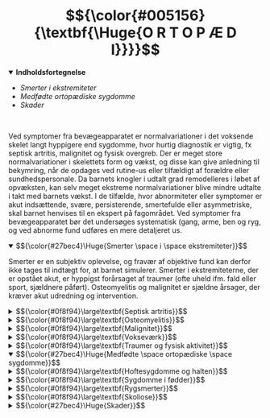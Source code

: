 # $${\color{#005156}{\textbf{\Huge{O R T O P Æ D I}}}}$$

<details open>
<summary><b>Indholdsfortegnelse</b></summary>

- <i>Smerter i ekstremiteter
- Medfødte ortopædiske sygdomme
- Skader</i>
</details>
<br>

Ved symptomer fra bevægeapparatet er normalvariationer i det voksende skelet langt hyppigere end sygdomme, hvor hurtig diagnostik er vigtig, fx septisk artritis, malignitet og fysisk overgreb.
Der er meget store normalvariationer i skelettets form og vækst, og disse kan give anledning til bekymring, når de opdages ved rutine-us eller tilfældigt af forældre eller sundhedspersonale. Da barnets knogler i udtalt grad remodelleres i løbet af opvæksten, kan selv meget ekstreme normalvariationer blive mindre udtalte i takt med barnets vækst. 
I de tilfælde, hvor abnormiteter eller symptomer er akut indsættende, svære, persisterende, smertefulde eller asymmetriske, skal barnet henvises til en ekspert på fagområdet.
Ved symptomer fra bevægeapparatet bør det undersøges systematisk (gang, arme, ben og ryg, og ved abnorme fund udføres en mere detaljeret us.

<details open>
<summary>
$${\color{#27bec4}\Huge{Smerter \space i \space ekstremiteter}}$$
</summary>

Smerter er en subjektiv oplevelse, og fravær af objektive fund kan derfor ikke tages til indtægt for, at barnet simulerer. Smerter i ekstremiteterne, der er opstået akut, er hyppigst forårsaget af traumer (ofte uheld ifm. fald eller sport, sjældnere påført).
Osteomyelitis og malignitet er sjældne årsager, der kræver akut udredning og intervention.

<details>
<summary>
$${\color{#0f8f94}\large\textbf{Septisk artritis}}$$
</summary>

Tekst her.
</details>

<details>
<summary>
$${\color{#0f8f94}\large\textbf{Osteomyelitis}}$$
</summary>

Tekst her.
</details>

<details>
<summary>
$${\color{#0f8f94}\large\textbf{Malignitet}}$$
</summary>

Tekst her.
</details>

<details>
<summary>
$${\color{#0f8f94}\large\textbf{Vokseværk}}$$
</summary>

Tekst her.
</details>

<details>
<summary>
$${\color{#0f8f94}\large\textbf{Traumer og fysisk aktivitet}}$$
</summary>

Tekst her.
</details>

</details>

<details open>
<summary>
$${\color{#27bec4}\Huge{Medfødte \space ortopædiske \space sygdomme}}$$
</summary>

<details>
<summary>
$${\color{#0f8f94}\large\textbf{Hoftesygdomme og halten}}$$
</summary>


- Hoftesygdomme debuterer typisk med 
	 - Halten hos børn > 1 år med/uden smerter
	 - Knæsmerter (referred pain)
- Medfødt hoftedysplasi:
	 - Dækker alt fra dysplasi, subluksation og regelret luksation af hoften
	 - Har en incidens på 0,5%
	 - Tidlig diagnostik er vigtig, da tidlig konservativ beh. ofte har god effekt
	 - Ved sen diagnostik er der ofte kroniske forandringer, som kræver kompleks beh. (inkl. kirurgisk intervention)
	 - Screening og debutsymptomer omfatter
	a) Nyfødt:
		 - ofte ved jordemoder
		 - positiv Barlows og Ortolanis test
		 - reduceret hofteabduktion 
	b) 5-ugers-us:
		 - hos e.l.
		 - positiv Barlows og Ortolanis test
		 - reduceret hofteabduktion
		 - asymmetriske femorale og gluteale hudfolder
		 - forkortelse af den afficerede femur (Galeazzis tegn; knæniveauet sammenlignes, når barnet ligger på ryggen med flekterede hofter og knæ)
	c) 5-mdr. us:
		 - hos e.l.
		 - asymmetri af hudfolderne
		 - begrænset hofteabduktion og -rotation
		 - forkortelse af det afficerede ben
	d) > 1 år:
		 - haltende, vraltende eller anden abnorm gang
	 - Screeningen af nyfødte med B&O detekterer ikke alle tilfælde af hoftedysplasi, hvorfor der på mange afd. udføres UL af børn med øget risiko:
		 - tvillingegraviditet
		 - underkropspræsentation (breech)
		 - positiv familiær anamnese
		 - medfødte, ortopædiske misdannelser
		 - neuromuskulære sygdomme
	 - Beh. er specialskinne i 6-12 uger, der fastholder hofterne i abduktion og fleksion
	 - Immobilisering er specialistopgave, da caputnekrose er en potentiel komplikation
	 - Oftest opnås tilfredsstillende resultat, men hvis hoften er meget ustabil, eller tilstanden er diagnosticeret sent, er OP ofte nødvendig
</details>

<details>
<summary>
$${\color{#0f8f94}\large\textbf{Sygdomme i fødder}}$$
</summary>


1) Pes planus (platfod):
	 - Småbørn er normalt platfodede, da de har en fedtpude under fodsålen og en affladet medial longitudinel bue
	 - Når barnet står på tæer, fremkommer en normal fodsvang ('blød platfod')
	 - Langt de fleste vokser sig fra denne tilstand i løbet af de første 2-3 leveår
	 - Hvis den bløde platfod persisterer efter 3-årsalderen, kan det skyldes
		 - hypermobilitet
		 - kort akillessene
		 - Ehlers-Danlos (hypermobilitet, øget strækbarhed af huden og øget tendens til blå mærker)
	• Hvis den normale fodsvang ikke fremkommer ved tåstand ('stiv platfod'), bør barnet henvises til udredning, da det bl.a. kan forårsages af medfødt fusion af fodrodsknoglerne og vertikal talus
	• I disse tilfælde kan der være behov for svangstøtte og specialfodtøj, og i enkelte tilfælde kirurgi hos større børn
2) Tågang:
	 - Er i 1-3-årsalderen oftest en dårlig vane
	 - Kan også være tegn på 
		 - mild CP
		 - isoleret stram akillessene
		 - spinale misdannelser
		 - neuropati
	 - Tilstanden kan også opstå hos børn med myopati pga. svaghed i muskulaturen, herunder hos større drenge med Duchennes muskeldystrofi
3) Udad- og indaddrejede fødder:
	 - Indaddrejede fødder:
		a) Pes metatarsus varus/adductus ('knækfod'):
			§ adduktion af en meget mobil forfod
			§ normal bevægelighed i anklen
		b) Medial tibiatorsion:
			§ tibia er mindre lateralroteret ift. femur end normalt 
		c) Collum femoris-anteversion:
			§ collum femoris er drejet mere fremad end normalt 
	 - Udaddrejede fødder:
		 - sjældent hos børn
		 - kan dog ses i 6-12-månedersalderen
		 - kan skyldes lateral rotation af hofterne, hvis tilstanden er bilat.
		 - forsvinder sædvanligvis spontant
4) Talipes equinovarus (klumpfod)
	 - Kompleks abnormitet, der ofte er bilat.
	 - Ses hos 1-2 pr. 1.000 nyfødte
	 - Overhyppighed hos drenge (ratio 2:1)
	 - 25% har en familiær disposition
	 - Er ofte isoleret forekommende, men kan være en del af et syndrom eller associeret med neuromuskulære sygdomme (fx spina bifida)
	 - Der er øget risiko for hoftedysplasi
	 - Bagfoden er i varus og fodleddet plantarflekteret
	 - Midtfoden er adduceret og proneret ift. bagfoden
	 - Den afficerede fod er mindre end normalt, og lægmuskulaturen er hypotrofisk
	 - Fodens stilling er fikseret og kan ikke korrigeres passivt → differentierer tilstanden fra lejringsbetinget indadroterede fødder, hvor foden kan korrigeres til neutralposition ved passiv manipulation og dorsalflekteres fuldt 
	 - Beh. påbegyndes kort efter fødslen, mens vævene er eftergivelige
	 - Omfatter ugtl. redresseringer med efterfølgende gipsanlæggelse i 5-6 uger, efterfulgt af akillessenetenotomi
	 - Herefter behandles med skinne og specialsko indtil 4-6-årsalderen
	 - Kun børn med de sværeste fejlstillinger har behov for OP med bløddelsløsninger og seneforlængelser
5) Talipes calcaneovalgus (hælfod)
	 - Foden er
		 - dorsalflekteret (fodryggen har kontakt med underbenets forside)
		 - everteret 
	 -  Er hyppig hos nyfødte og skyldes fosterets stilling i livmoderen (intrauterin kompression)
	 - Normaliseres spontant i løbet af dage til uger, evt. vha. passive fodøvelser i udtalte tilfælde
	 - Der er association med kongenit hoftedyplasi
6) Pes cavus (hulfod)
	 - Hulfod (høj svang) er oftest harmløst, evt. familiært betinget
	 - Ved debut hos større børn kan tilstanden være associeret med neuromuskulære sygdomme (fx arvelig polyneuropati eller Friedreichs ataksi)
	 - Beh. er nødvendig, hvis foden bliver stiv eller ved smerter
</details>

<details>
<summary>
$${\color{#0f8f94}\large\textbf{Rygsmerter}}$$
</summary>

 - Sjældne hos børn før puberteten, men hyppige hos teenagere
 - I modsætning til hos voksne kan der ofte findes en årsag
 - Sandsynligheden for at finde en tilgrundliggende sygdom øges, jo yngre barnet er
 - Årsager:
	a) Muskelrelaterede:
		 - Muskelspasmer eller bløddelssmerter
		 - Fx pga. sportsskader, dårlig holdning eller tung skoletaske
	b) Tumorer:
		 - Benigne (fx osteoid osteom) 
		 - Maligne (primær tumor eller metastaser)
	c) Vertebral osteomyelitis/diskitis:
		 - Debuterer hos mindre børn med modstand mod at gå eller sætte vægt på benene og i nogle tilfælde ømhed over det afficerede sted
		 - Diagnosticeres ved knogleskintigrafi eller MR
		 - Rtg er ikke sikkert diagnostisk før sent i forløbet
	d) Kompression af medulla/nerverødder:
		 - Pga. tumor eller diskusprolaps
	e) Mb Scheuermann:
		 - Osteokondritis af torakale eller lumbale ryghvirvler hos teenagere
		 - Medfører kileformede hvirvler med ↑ torakal kyfose og/eller ↓ lændelordose
	f) Spondylolyse/spondylolistese:
		 - Spondylolyse = stressfraktur af en hvirvel bue, typisk lumbalt
		 - Øget hyppighed ved familiær anamnese, Mb Scheuermann og nogle former for sport (bl.a. gymnastik)
		 - Hvis bilateralt, kan to ryghvirvler displaceres ift. hinanden (spondylolistese) med risiko for kompression af nerverødder
	g) Entesitis-relateret artritis:
		 - Børn med denne type JIA klager typisk over ryg- og lændesmerter
	h) Idiopatiske smerter:
		 - Eksklusionsdiagnose med forværring ved psykologisk stress
</details>

<details>
<summary>
$${\color{#0f8f94}\large\textbf{Skoliose}}$$
</summary>

 - Lateral krumning af columna vertebralis
 - Ved strukturel skoliose har barnet en vertebral rotation, som forårsager en prominens på ryggen pga. asymmetri af thorax
 - Hos større børn er det primært et kosmetisk problem
 - Ved meget svære abnormiteter af thorax kan det føre til hjerte- og/eller respirationsinsufficiens
 - Årsager:
	a) Idiopatisk:
		 - Hyppigst
		 - Inddeles i infantil (0-3 år), juvenil (4-9 år) og adolescent (≥ 10 år)
		 - Sen debut er den hyppigste form (85%) og afficerer primært piger i 10-14-årsalderen ifm. vækstspurten
	b) Kongenitte:
		 - Medfødt defekt i columna
		 - Fx hemivertebra, spina bifida, VACTERL-association (vertebrae, anal, cardial, tracheoesophageal, renal, limb (ekstremitetsanomali))
	c) Sekundære:
		 - Neuromuskulære sygdomme (fx CP og muskeldystrofi) 
		 - BV-sygdomme (fx neurofibromatose og Marfans)
		 - Smerte- eller holdningsbetinget (postural, fx udløst af forskel i benlængde)
 - Diagnostik:
	 - Objektiv us bør begynde med en inspektion af barnets ryg i oprejst stilling
	 - Forskel i skulderhøjde og/eller hudfolder kan ses ved mild skoliose
	 - Skoliose diagnosticeres ved foroverbøjning
	 - Stillingsbetinget skoliose forsvinder ved foroverbøjning og kræver ikke beh., men benlængden bør us med klodser under det korte ben, så bækkenet står vandret
	 - Børn og unge (som ikke er udvoksede) med idiopatisk skoliose skal følges, da de fleste progredierer
	 - Graden af krumning af columna kan udmåles på rtg
	 - Mild skoliose kræver sjældent beh.
	 - Svære tilfælde behandles med korset eller OP
</details>

</details>

<details>
<summary>
$${\color{#27bec4}\Huge{Skader}}$$
</summary>

Ortopediske tilstander forekommer hos barn i alle aldre, men spesielt hos 6-12-åringer blir denne sykdomsgruppen stor, fordi insidensen av skader øker sammenlignet med yngre barn.
Insidensen av dette øker markant tidlig i skoleårene, da barn begynner å være mer aktive. De vanligste skadene er hodeskader og forbrenninger, og frakturer kommer også høyt opp på listen.

<details open>
<summary>
$${\color{#0f8f94}\large\textbf{Frakturer}}$$
</summary>

 - Den vanligste frakturen hos barn er distale radiusfrakturer (25-30%)
 - Så lenge det ikke forekommer feilstilling, krever disse bare gipsing og ikke annen beh.
 - Ved feilstilling kreves reponering og ofte kirurgi
 - Ved vurdering av brudd er det viktig å undersøke for hevelse, deformitet, distal sirkulasjon, og om bruddet er åpent
 - Epifysefrakturer sees selvsagt bare hos barn og krever alltid kirurgi
</details>

<details open>
<summary>
$${\color{#0f8f94}\large\textbf{Hodeskader}}$$
</summary>

 - Viktig å avgjøre, om det har forekommet bevissthetstap og å kartlegge skademekanismen detaljert
 - Et viktig spørsmål er, om barnet gråt med en gang, da ulykken skjedde
 - Det må også spørres om oppkast og undersøkes for synlige skader på hodet
 - Dersom det ikke har forekommet bevissthetstap, hodepine, hematomer, palpabel fraktur eller adferdsendringer, kan CT caput trolig unngås
 - Det er viktig å vurdere muligheten for misbruk ved hodeskader
</details>

<details open>
<summary>
$${\color{#0f8f94}\large\textbf{Brannskader}}$$
</summary>

 - Behandles i første omgang med nedkjøling i 20 min. samt analgesi
 - Deretter renses såret
 - Mens overfladiske brannskader (1. og 2. grad) tilheles spontant uten arrdannelse, kan dype brannskader kreve hudtransplantasjon
 - Dessuten øker infeksjonsfaren, og det kan være aktuelt med tetanusvaksine
 - Store og dype brannskader skal alltid til sykehus
 - Spesielt sirkulære skader er dramatiske grunnet faren for avklemming av sirkulasjon
</details>

<details open>
<summary>
$${\color{#0f8f94}\large\textbf{Intoksikasjon}}$$
</summary>

 - Er oftest ulykker hos barn
 - Kan være inntak av vaskemidler, batterier, legemidler, alkoholer eller planter som liljekonvall
 - Gastrisk lavage er generelt ikke anbefalt
 - Ved mistanke skal Giftinformasjonssentralen i alle fall kontaktes
</details>

</details>

